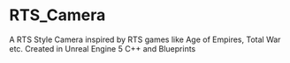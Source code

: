 # RTS_Camera
A RTS Style Camera inspired by RTS games like Age of Empires, Total War etc. Created in Unreal Engine 5 C++ and Blueprints
